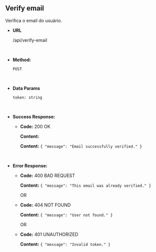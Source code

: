 ## **Verify email**

Verifica o email do usuário.

- **URL**

  /api/verify-email

</br>

- **Method:**

  `POST`

</br>

- **Data Params**

  `token: string`

</br>

- **Success Response:**

  - **Code:** 200 OK

    **Content:**

    **Content:** `{ "message": "Email successfully verified." }`

</br>

- **Error Response:**

  - **Code:** 400 BAD REQUEST

    **Content:** `{ "message": "This email was already verified." }`

    OR

  - **Code:** 404 NOT FOUND

    **Content:** `{ "message": "User not found." }`

    OR

  - **Code:** 401 UNAUTHORIZED

    **Content:** `{ "message": "Invalid token." }`
